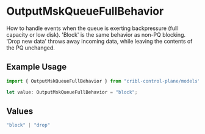 # OutputMskQueueFullBehavior

How to handle events when the queue is exerting backpressure (full capacity or low disk). 'Block' is the same behavior as non-PQ blocking. 'Drop new data' throws away incoming data, while leaving the contents of the PQ unchanged.

## Example Usage

```typescript
import { OutputMskQueueFullBehavior } from "cribl-control-plane/models";

let value: OutputMskQueueFullBehavior = "block";
```

## Values

```typescript
"block" | "drop"
```